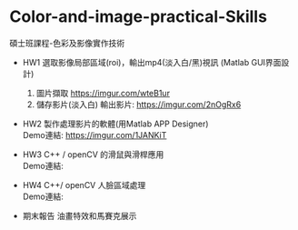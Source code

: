 # Color-and-image-practical-Skills
碩士班課程-色彩及影像實作技術

- HW1 選取影像局部區域(roi)，輸出mp4(淡入白/黑)視訊 (Matlab GUI界面設計)
  1. 圖片擷取
    https://imgur.com/wteB1ur
  2. 儲存影片(淡入白)
    輸出影片: https://imgur.com/2nOgRx6

- HW2 製作處理影片的軟體(用Matlab APP Designer)  
    Demo連結: https://imgur.com/1JANKiT

- HW3 C++ / openCV 的滑鼠與滑桿應用  
    Demo連結: 

- HW4 C++/ openCV 人臉區域處理  
    Demo連結: 

- 期末報告 油畫特效和馬賽克展示
